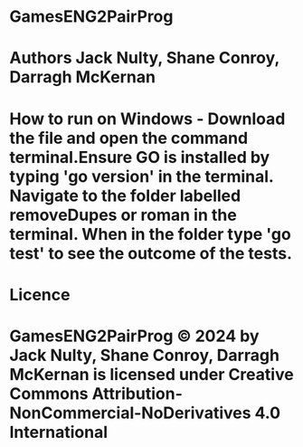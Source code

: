 # GamesENG2PairProg
# Authors Jack Nulty, Shane Conroy, Darragh McKernan
# How to run on Windows - Download the file and open the command terminal.Ensure GO is installed by typing 'go version' in the terminal. Navigate to the folder labelled removeDupes or roman in the terminal. When in the folder type 'go test' to see the outcome of the tests.
# Licence 
# GamesENG2PairProg © 2024 by Jack Nulty, Shane Conroy, Darragh McKernan is licensed under Creative Commons Attribution-NonCommercial-NoDerivatives 4.0 International 